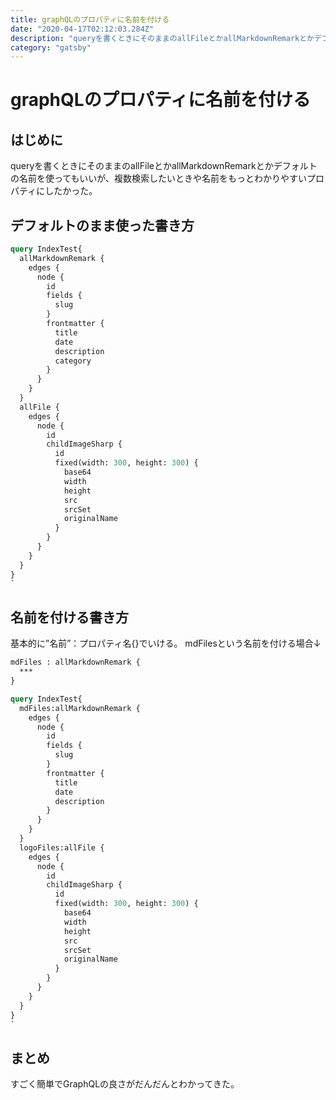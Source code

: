 ```yaml
---
title: graphQLのプロパティに名前を付ける
date: "2020-04-17T02:12:03.284Z"
description: "queryを書くときにそのままのallFileとかallMarkdownRemarkとかデフォルトの名前を使ってもいいが、複数検索したいときや名前をもっとわかりやすいプロパティにしたかった。"
category: "gatsby"
---
```


# graphQLのプロパティに名前を付ける

## はじめに

queryを書くときにそのままのallFileとかallMarkdownRemarkとかデフォルトの名前を使ってもいいが、複数検索したいときや名前をもっとわかりやすいプロパティにしたかった。

## デフォルトのまま使った書き方
```graphql
query IndexTest{
  allMarkdownRemark {
    edges {
      node {
        id
        fields {
          slug
        }
        frontmatter {
          title
          date
          description
          category
        }
      }
    }
  }
  allFile {
    edges {
      node {
        id
        childImageSharp {
          id
          fixed(width: 300, height: 300) {
            base64
            width
            height
            src
            srcSet
            originalName
          }
        }
      }
    }
  }
}
`
```


## 名前を付ける書き方

基本的に”名前”：プロパティ名{}でいける。
mdFilesという名前を付ける場合↓
```graphql
mdFiles : allMarkdownRemark {
  ***
}
```

```graphql
query IndexTest{
  mdFiles:allMarkdownRemark {
    edges {
      node {
        id
        fields {
          slug
        }
        frontmatter {
          title
          date
          description
        }
      }
    }
  }
  logoFiles:allFile {
    edges {
      node {
        id
        childImageSharp {
          id
          fixed(width: 300, height: 300) {
            base64
            width
            height
            src
            srcSet
            originalName
          }
        }
      }
    }
  }
}
`
```


## まとめ

すごく簡単でGraphQLの良さがだんだんとわかってきた。

